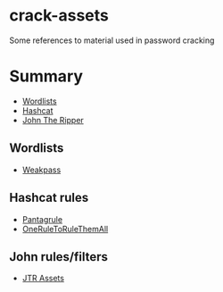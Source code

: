 # crack-assets
Some references to material used in password cracking

# Summary
  - [Wordlists](#sec-wordlists)
  - [Hashcat](#sec-hashcat)
  - [John The Ripper](#sec-jtr)


<div id="sec-wordlists" />

## Wordlists

  - [Weakpass](https://weakpass.com/)


<div id="sec-hashcat" />

## Hashcat rules

  - [Pantagrule](https://github.com/rarecoil/pantagrule)
  - [OneRuleToRuleThemAll](https://github.com/NotSoSecure/password_cracking_rules)


<div id="sec-jtr" />

## John rules/filters

  - [JTR Assets](https://github.com/mchoji/jtr-assets)
